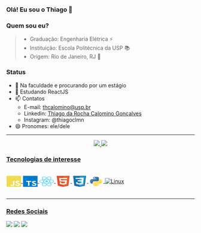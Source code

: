 ### Olá! Eu sou o Thiago 👋

### Quem sou eu?

>* Graduação: Engenharia Elétrica :zap: 
>* Instituição: Escola Politécnica da USP :books: 
>* Origem: Rio de Janeiro, RJ :palm_tree:

### Status
- 🔭 Na faculdade e procurando por um estágio
- 🌱 Estudando ReactJS
- 📫 Contatos
  - E-mail: thcalomino@usp.br
  - Linkedin: [Thiago da Rocha Calomino Gonçalves](https://www.linkedin.com/in/thiago-da-rocha-calomino-gon%C3%A7alves-2b64b0173/)
  - Instagram: @thiagoclmn
- 😄 Pronomes: ele/dele

---

<div align="center">
  <a href="https://github.com/ThiagoClmn">
  <img height="180em" src="https://github-readme-stats.vercel.app/api?username=ThiagoClmn&show_icons=true&theme=gruvbox&include_all_commits=true&count_private=true"/>
  <img height="180em" src="https://github-readme-stats.vercel.app/api/top-langs/?username=ThiagoClmn&layout=compact&langs_count=7&theme=gruvbox"/>
</div>

  
### Tecnologias de interesse
<div style="display: inline_block"><br>   
    <img align="center" alt="Js" height="30" width="40" src="https://raw.githubusercontent.com/devicons/devicon/master/icons/javascript/javascript-plain.svg">
    <img align="center" alt="Ts" height="30" width="40" src="https://raw.githubusercontent.com/devicons/devicon/master/icons/typescript/typescript-plain.svg">
    <img align="center" alt="React" height="30" width="40" src="https://raw.githubusercontent.com/devicons/devicon/master/icons/react/react-original.svg">
    <img align="center" alt="HTML" height="30" width="40" src="https://raw.githubusercontent.com/devicons/devicon/master/icons/html5/html5-original.svg">
    <img align="center" alt="CSS" height="30" width="40" src="https://raw.githubusercontent.com/devicons/devicon/master/icons/css3/css3-original.svg">
    <img align="center" alt="Python" height="30" width="40" src="https://raw.githubusercontent.com/devicons/devicon/master/icons/python/python-original.svg">
    <img align="center" alt="Linux" height="30" width="40" src="https://cdn.jsdelivr.net/gh/devicons/devicon/icons/linux/linux-original.svg">

</div>

<br>
  
---

### Redes Sociais
<div>
    <a href="https://instagram.com/thiagoclmn" target="_blank"><img src="https://img.shields.io/badge/-Instagram-%23E4405F?style=for-the-badge&logo=instagram&logoColor=white" target="_blank"></a>
    <a href = "mailto:thcalomino@usp.br"><img src="https://img.shields.io/badge/-Gmail-%23333?style=for-the-badge&logo=gmail&logoColor=white" target="_blank"></a>
    <a href="https://www.linkedin.com/in/thiago-da-rocha-calomino-gon%C3%A7alves-2b64b0173/" target="_blank"><img src="https://img.shields.io/badge/-LinkedIn-%230077B5?style=for-the-badge&logo=linkedin&logoColor=white" target="_blank"></a>
</div>
